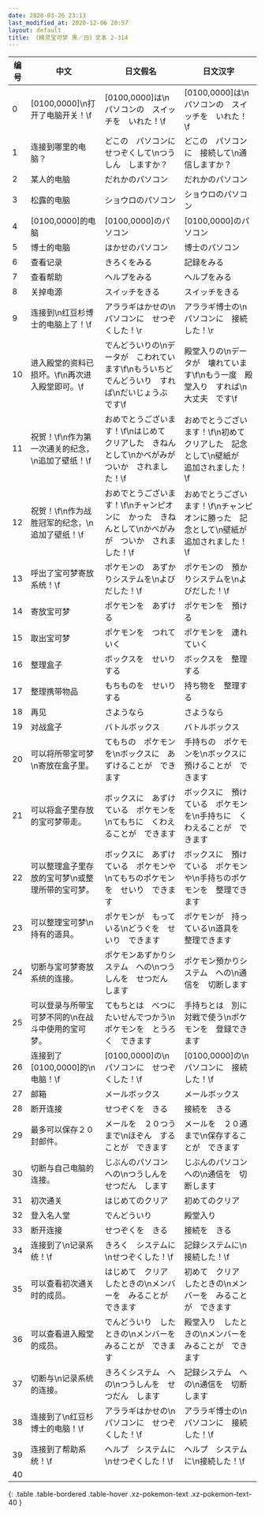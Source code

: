 ```yaml
---
date: 2020-03-26 23:13
last_modified_at: 2020-12-06 20:57
layout: default
title: 《精灵宝可梦 黑／白》文本 2-314
---
```

| 编号 | 中文 | 日文假名 | 日文汉字 |
| ---- | ---- | ---- | --- |
| 0 | [0100,0000]\n打开了电脑开关！\f | [0100,0000]は\nパソコンの　スイッチを　いれた！\f | [0100,0000]は\nパソコンの　スイッチを　いれた！\f |
| 1 | 连接到哪里的电脑？ | どこの　パソコンに　せつぞくして\nつうしん　しますか？ | どこの　パソコンに　接続して\n通信しますか？ |
| 2 | 某人的电脑 | だれかのパソコン | だれかのパソコン |
| 3 | 松露的电脑 | ショウロのパソコン | ショウロのパソコン |
| 4 | [0100,0000]的电脑 | [0100,0000]のパソコン | [0100,0000]のパソコン |
| 5 | 博士的电脑 | はかせのパソコン | 博士のパソコン |
| 6 | 查看记录 | きろくをみる | 記録をみる |
| 7 | 查看帮助 | ヘルプをみる | ヘルプをみる |
| 8 | 关掉电源 | スイッチをきる | スイッチをきる |
| 9 | 连接到\n红豆杉博士的电脑上了！\f | アララギはかせの\nパソコンに　せつぞくした！\r | アララギ博士の\nパソコンに　接続した！\r |
| 10 | 进入殿堂的资料已损坏。\f\n再次进入殿堂即可。\f | でんどういりの\nデータが　こわれています\f\nもういちど　でんどういり　すれば\nだいじょうぶ　です\f | 殿堂入りの\nデータが　壊れています\f\nもう一度　殿堂入り　すれば\n大丈夫　です\f |
| 11 | 祝贺！\f\n作为第一次通关的纪念，\n追加了壁纸！\f | おめでとうございます！\f\nはじめて　クリアした　きねんとして\nかべがみが　ついか　されました！\f | おめでとうございます！\f\n初めて　クリアした　記念として\n壁紙が　追加されました！\f |
| 12 | 祝贺！\f\n作为战胜冠军的纪念，\n追加了壁纸！\f | おめでとうございます！\f\nチャンピオンに　かった　きねんとして\nかべがみが　ついか　されました！\f | おめでとうございます！\f\nチャンピオンに勝った　記念として\n壁紙が　追加されました！\f |
| 13 | 呼出了宝可梦寄放系统！\f | ポケモンの　あずかりシステムを\nよびだした！\f | ポケモンの　預かりシステムを\nよびだした！\f |
| 14 | 寄放宝可梦 | ポケモンを　あずける | ポケモンを　預ける |
| 15 | 取出宝可梦 | ポケモンを　つれていく | ポケモンを　連れていく |
| 16 | 整理盒子 | ボックスを　せいりする | ボックスを　整理する |
| 17 | 整理携带物品 | もちものを　せいりする | 持ち物を　整理する |
| 18 | 再见 | さようなら | さようなら |
| 19 | 对战盒子 | バトルボックス | バトルボックス |
| 20 | 可以将所带宝可梦\n寄放在盒子里。 | てもちの　ポケモンを\nボックスに　あずけることが　できます | 手持ちの　ポケモンを\nボックスに　預けることが　できます |
| 21 | 可以将盒子里存放的宝可梦带走。 | ボックスに　あずけている　ポケモンを\nてもちに　くわえることが　できます | ボックスに　預けている　ポケモンを\n手持ちに　くわえることが　できます |
| 22 | 可以整理盒子里存放的宝可梦\n或整理所带的宝可梦。 | ボックスに　あずけている　ポケモンや\nてもちのポケモンを　せいり　できます | ボックスに　預けている　ポケモンや\n手持ちのポケモンを　整理できます |
| 23 | 可以整理宝可梦\n持有的道具。 | ポケモンが　もっている\nどうぐを　せいり　できます | ポケモンが　持っている\n道具を　整理できます |
| 24 | 切断与宝可梦寄放系统的连接。 | ポケモンあずかりシステム　への\nつうしんを　せつだん　します | ポケモン預かりシステム　への\n通信を　切断します |
| 25 | 可以登录与所带宝可梦不同的\n在战斗中使用的宝可梦。 | てもちとは　べつに　たいせんでつかう\nポケモンを　とうろく　できます | 手持ちとは　別に　対戦で使う\nポケモンを　登録できます |
| 26 | 连接到了[0100,0000]的\n电脑！\f | [0100,0000]の\nパソコンに　せつぞくした！\f | [0100,0000]の\nパソコンに　接続した！\f |
| 27 | 邮箱 | メールボックス | メールボックス |
| 28 | 断开连接 | せつぞくを　きる | 接続を　きる |
| 29 | 最多可以保存２０封邮件。 | メールを　２０つう　まで\nほぞん　することが　できます | メールを　２０通　まで\n保存することが　できます |
| 30 | 切断与自己电脑的连接。 | じぶんのパソコン　への\nつうしんを　せつだん　します | じぶんのパソコン　への\n通信を　切断します |
| 31 | 初次通关 | はじめてのクリア | 初めてのクリア |
| 32 | 登入名人堂 | でんどういり | 殿堂入り |
| 33 | 断开连接 | せつぞくを　きる | 接続を　きる |
| 34 | 连接到了\n记录系统！\f | きろく　システムに\nせつぞくした！\f | 記録システムに\n接続した！\f |
| 35 | 可以查看初次通关时的成员。 | はじめて　クリア　したときの\nメンバーを　みることが　できます | 初めて　クリア　したときの\nメンバーを　みることが　できます |
| 36 | 可以查看进入殿堂的成员。 | でんどういり　したときの\nメンバーを　みることが　できます | 殿堂入り　したときの\nメンバーを　みることが　できます |
| 37 | 切断与\n记录系统的连接。 | きろくシステム　への\nつうしんを　せつだん　します | 記録システム　への\n通信を　切断します |
| 38 | 连接到了\n红豆杉博士的电脑！\f | アララギはかせの\nパソコンに　せつぞくした！\f | アララギ博士の\nパソコンに　接続した！\f |
| 39 | 连接到了帮助系统！\f | ヘルプ　システムに\nせつぞくした！\f | ヘルプ　システムに\n接続した！\f |
| 40 | 　 | 　 | 　 |
{: .table .table-bordered .table-hover .xz-pokemon-text .xz-pokemon-text-40 }